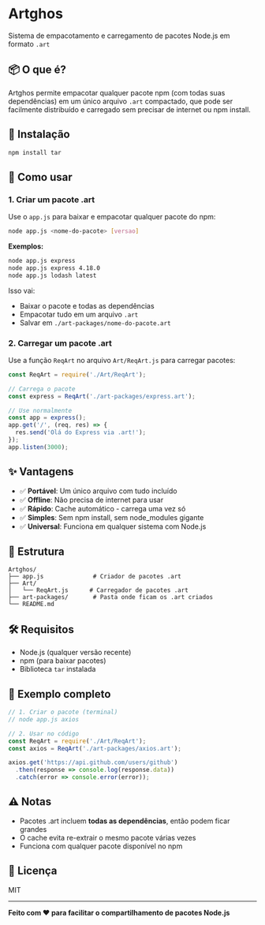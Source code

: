 # Artghos

Sistema de empacotamento e carregamento de pacotes Node.js em formato `.art`

## 📦 O que é?

Artghos permite empacotar qualquer pacote npm (com todas suas dependências) em um único arquivo `.art` compactado, que pode ser facilmente distribuído e carregado sem precisar de internet ou npm install.

## 🚀 Instalação

```bash
npm install tar
```

## 📝 Como usar

### 1. Criar um pacote .art

Use o `app.js` para baixar e empacotar qualquer pacote do npm:

```bash
node app.js <nome-do-pacote> [versao]
```

**Exemplos:**
```bash
node app.js express
node app.js express 4.18.0
node app.js lodash latest
```

Isso vai:
- Baixar o pacote e todas as dependências
- Empacotar tudo em um arquivo `.art`
- Salvar em `./art-packages/nome-do-pacote.art`

### 2. Carregar um pacote .art

Use a função `ReqArt` no arquivo `Art/ReqArt.js` para carregar pacotes:

```javascript
const ReqArt = require('./Art/ReqArt');

// Carrega o pacote
const express = ReqArt('./art-packages/express.art');

// Use normalmente
const app = express();
app.get('/', (req, res) => {
  res.send('Olá do Express via .art!');
});
app.listen(3000);
```

## ✨ Vantagens

- ✅ **Portável**: Um único arquivo com tudo incluído
- ✅ **Offline**: Não precisa de internet para usar
- ✅ **Rápido**: Cache automático - carrega uma vez só
- ✅ **Simples**: Sem npm install, sem node_modules gigante
- ✅ **Universal**: Funciona em qualquer sistema com Node.js

## 📁 Estrutura

```
Artghos/
├── app.js              # Criador de pacotes .art
├── Art/
│   └── ReqArt.js      # Carregador de pacotes .art
├── art-packages/       # Pasta onde ficam os .art criados
└── README.md
```

## 🛠️ Requisitos

- Node.js (qualquer versão recente)
- npm (para baixar pacotes)
- Biblioteca `tar` instalada

## 📖 Exemplo completo

```javascript
// 1. Criar o pacote (terminal)
// node app.js axios

// 2. Usar no código
const ReqArt = require('./Art/ReqArt');
const axios = ReqArt('./art-packages/axios.art');

axios.get('https://api.github.com/users/github')
  .then(response => console.log(response.data))
  .catch(error => console.error(error));
```

## ⚠️ Notas

- Pacotes .art incluem **todas as dependências**, então podem ficar grandes
- O cache evita re-extrair o mesmo pacote várias vezes
- Funciona com qualquer pacote disponível no npm

## 📄 Licença

MIT

---

**Feito com ❤️ para facilitar o compartilhamento de pacotes Node.js**
